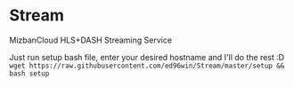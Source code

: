 # Stream
MizbanCloud HLS+DASH Streaming Service

Just run setup bash file, enter your desired hostname and I'll do the rest :D
`wget https://raw.githubusercontent.com/ed96win/Stream/master/setup && bash setup`
